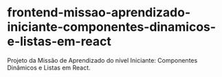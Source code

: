 # frontend-missao-aprendizado-iniciante-componentes-dinamicos-e-listas-em-react
Projeto da Missão de Aprendizado do nível Iniciante: Componentes Dinâmicos e Listas em React.
